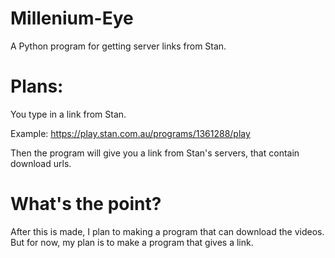 # Millenium-Eye
A Python program for getting server links from Stan.

# Plans:

You type in a link from Stan.

Example: https://play.stan.com.au/programs/1361288/play

Then the program will give you a link from Stan's servers, that contain download urls.

# What's the point?

After this is made, I plan to making a program that can download the videos.
But for now, my plan is to make a program that gives a link.
